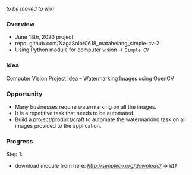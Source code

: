 *to be moved to wiki*

### Overview
- June 18th, 2020 project
- repo: github.com/NagaSolo/0618_matahelang_simple-cv-2
- Using Python module for computer vision -> `Simple CV`

### Idea
Computer Vision Project Idea – Watermarking Images using OpenCV

### Opportunity
- Many businesses require watermarking on all the images.
- It is a repetitive task that needs to be automated.
- Build a project/product/craft to automate the watermarking task on all images provided to the application.

### Progress

Step 1:
- download module from here: *http://simplecv.org/download/* -> `WIP`